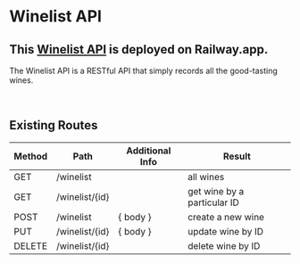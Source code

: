 # Winelist API

## This [Winelist API](https://go-api-production-ad21.up.railway.app/winelist) is deployed on Railway.app.

The Winelist API is a RESTful API that simply records all the good-tasting wines.

<br>

## Existing Routes

| Method | Path           | Additional Info | Result                      |
| ------ | -------------- | --------------- | --------------------------- |
| GET    | /winelist      |                 | all wines                   |
| GET    | /winelist/{id} |                 | get wine by a particular ID |
| POST   | /winelist      | { body }        | create a new wine           |
| PUT    | /winelist/{id} | { body }        | update wine by ID           |
| DELETE | /winelist/{id} |                 | delete wine by ID           |

<br>
